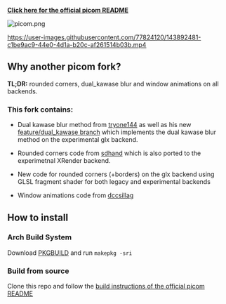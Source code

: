 [**Click here for the official picom README**](https://github.com/yshui/picom)

![picom.png](https://github.com/ibhagwan/picom/raw/next/picom.png)


https://user-images.githubusercontent.com/77824120/143892481-c1be9ac9-44e0-4d1a-b20c-af261514b03b.mp4


## Why another picom fork?

**TL;DR:** rounded corners, dual_kawase blur and window animations on all backends.

### This fork contains:

- Dual kawase blur method from [tryone144](https://github.com/tryone144/compton) as well as his new [feature/dual_kawase branch](https://github.com/tryone144/compton/tree/feature/dual_kawase) which implements the dual kawase blur method on the experimental glx backend.

- Rounded corners code from [sdhand](https://github.com/sdhand/picom) which is also ported to the experimetnal XRender backend.

- New code for rounded corners (+borders) on the glx backend using GLSL fragment shader for both legacy and experimental backends

- Window animations code from [dccsillag](https://github.com/dccsillag/picom/tree/implement-window-animations)

## How to install

### Arch Build System

Download [PKGBUILD](https://raw.githubusercontent.com/errornonamer/picom/next-rebase/PKGBUILD) and run `makepkg -sri`

### Build from source

Clone this repo and follow the [build instructions of the official picom README](https://github.com/yshui/picom/blob/next/README.md#build)

